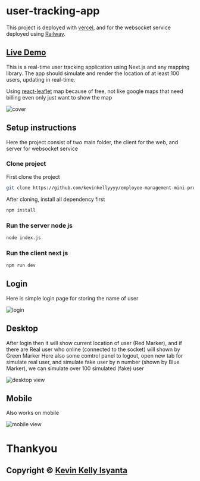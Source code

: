 # user-tracking-app

This project is deployed with [vercel](https://vercel.com/), and for the websocket service deployed using [Railway](https://railway.com/).
## [Live Demo](https://user-tracking-app-peach.vercel.app/)

This is a real-time user tracking application using Next.js and any mapping library. The app should simulate and render the location of at least 100 users, updating in real-time.

Using [react-leaflet](https://react-leaflet.js.org/) map because of free, not like google maps that need billing even only just want to show the map

![cover](https://github.com/user-attachments/assets/1c239147-a197-4e59-bb72-5aa2ed60eaf9)

## Setup instructions
Here the project consist of two main folder, the client for the web, and server for websocket service

### Clone project
First clone the project
```bash
git clone https://github.com/kevinkellyyyy/employee-management-mini-proj.git
```
After cloning, install all dependency first
```bash
npm install
```

### Run the server node js
```bash
node index.js
```

### Run the client next js
```bash
npm run dev
```

## Login
Here is simple login page for storing the name of user

![login](https://github.com/user-attachments/assets/74cd470c-cf92-4442-a851-b2657eabeab9)

## Desktop
After login then it will show current location of user (Red Marker), and if there are Real user who online (connected to the socket) will shown by Green Marker
Here also some comtrol panel to logout, open new tab for simulate real user, and simulate fake user by n number (shown by Blue Marker), we can simulate over 100 simulated (fake) user

![desktop view](https://github.com/user-attachments/assets/7a51ef50-466e-4cb0-8430-78e5d15677ac)

## Mobile
Also works on mobile

![mobile view](https://github.com/user-attachments/assets/e0287dbb-c683-4e45-9681-372a2098bec0)

# Thankyou

## Copyright © [Kevin Kelly Isyanta](https://kevinkellyyyy.vercel.app/)
